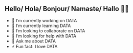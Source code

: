 ##  Hello/ Hola/ Bonjour/ Namaste/ Hallo 👋🏾

- 🔭 I’m currently working on DATA
- 🌱 I’m currently learning DATA
- 👯 I’m looking to collaborate on DATA
- 🤔 I’m looking for help with DATA
- 💬 Ask me about DATA
- ⚡ Fun fact: I love DATA

